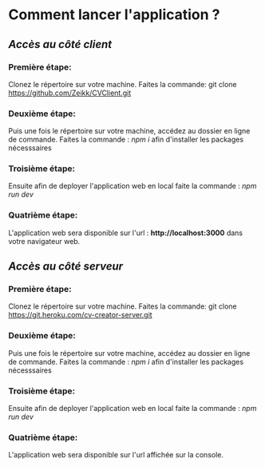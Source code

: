 # Comment lancer l'application ?

***Accès au côté client***
---------------------------

### Première étape:
Clonez le répertoire sur votre machine. Faites la commande: git clone https://github.com/Zeikk/CVClient.git

### Deuxième étape:
Puis une fois le répertoire sur votre machine, accédez au dossier en ligne de commande. Faites la commande : *npm i* afin d'installer les packages nécesssaires

### Troisième étape: 
Ensuite afin de deployer l'application web en local faite la commande : *npm run dev*

### Quatrième étape: 
L'application web sera disponible sur l'url : __http://localhost:3000__ dans votre navigateur web.

***Accès au côté serveur***
---------------------------
### Première étape:
Clonez le répertoire sur votre machine. Faites la commande: git clone https://git.heroku.com/cv-creator-server.git
### Deuxième étape:
Puis une fois le répertoire sur votre machine, accédez au dossier en ligne de commande. Faites la commande : *npm i* afin d'installer les packages nécesssaires
### Troisième étape: 
Ensuite afin de deployer l'application web en local faite la commande : *npm run dev*
### Quatrième étape: 
L'application web sera disponible sur l'url affichée sur la console.
